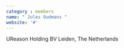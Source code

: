 ```yaml
---
category : members
name: " Jules Oudmans " 
website: '#'
---
```

UReason Holding BV
Leiden, The Netherlands

